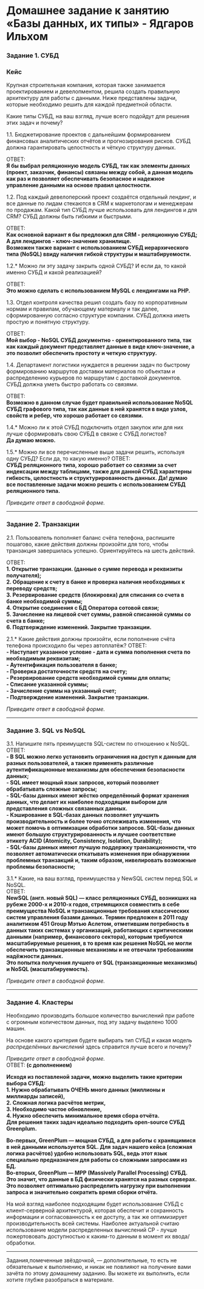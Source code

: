 # Домашнее задание к занятию «Базы данных, их типы» - Ядгаров Ильхом

### Задание 1. СУБД

### Кейс
Крупная строительная компания, которая также занимается проектированием и девелопментом, решила создать 
правильную архитектуру для работы с данными. Ниже представлены задачи, которые необходимо решить для
каждой предметной области. 

Какие типы СУБД, на ваш взгляд, лучше всего подойдут для решения этих задач и почему? 
 
1.1. Бюджетирование проектов с дальнейшим формированием финансовых аналитических отчётов и прогнозирования рисков.
СУБД должна гарантировать целостность и чёткую структуру данных.

ОТВЕТ:  
**Я бы выбрал реляционную модель СУБД, так как элементы данных (проект, заказчик, финансы) связаны между собой, а данная модель как раз и позволяет обеспечивать безопасное и надежное управление данными на основе правил целостности.**

1.2. Под каждый девелоперский проект создаётся отдельный лендинг, и все данные по лидам стекаются в CRM к 
маркетологам и менеджерам по продажам. Какой тип СУБД лучше использовать для лендингов и для CRM? 
СУБД должны быть гибкими и быстрыми.

ОТВЕТ:  
**Как основной вариант я бы предложил для CRM - реляционную СУБД; А для лендингов - ключ-значение хранилище.**  
**Возможен также вариант с использованием СУБД иерархического типа (NoSQL) ввиду наличия гибкой структуры и маштабируемости.**

1.2.* Можно ли эту задачу закрыть одной СУБД? И если да, то какой именно СУБД и какой реализацией?  

ОТВЕТ:  
**Это можно сделать с использованием MySQL с лендингами на PHP.**

1.3. Отдел контроля качества решил создать базу по корпоративным нормам и правилам, обучающему материалу 
и так далее, сформированную согласно структуре компании. СУБД должна иметь простую и понятную структуру.

ОТВЕТ:  
**Мой выбор - NoSQL СУБД документно - ориентированного типа, так как каждый документ представляет данные в виде ключ-значение, а это позволит обеспечить простоту и четкую структуру.**


1.4. Департамент логистики нуждается в решении задач по быстрому формированию маршрутов доставки материалов 
по объектам и распределению курьеров по маршрутам с доставкой документов. СУБД должна уметь быстро работать
со связями.

ОТВЕТ:  
**Возможно в данном случае будет правильней использование NoSQL СУБД графового типа, так как данные в ней хранятся в виде узлов, свойств и ребер, что хорошо работает со связями.**

1.4.* Можно ли к этой СУБД подключить отдел закупок или для них лучше сформировать свою СУБД в связке с СУБД 
логистов?  
**Да думаю можно.**

1.5.* Можно ли все перечисленные выше задачи решить, используя одну СУБД? Если да, то какую именно?
ОТВЕТ:  
**СУБД реляционного типа, хорошо работает со связями за счет индексации между таблицами, также для данной СУБД характерны гибкость, целостность и структурированность данных. Да! думаю все поставленные задачи можно решить с использованием СУБД реляционного типа.**

*Приведите ответ в свободной форме.*

---

### Задание 2. Транзакции

2.1. Пользователь пополняет баланс счёта телефона, распишите пошагово, какие действия должны произойти для того, чтобы 
транзакция завершилась успешно. Ориентируйтесь на шесть действий.

ОТВЕТ:  
**1.	Открытие транзакции. (данные о сумме перевода и реквизиты получателя);**  
**2.	Обращение к счету в банке и проверка наличия необходимых к переводу средств;**  
**3.	Резервирование средств (блокировка) для списания со счета в банке необходимой суммы;**  
**4.	Открытие соединения с БД Оператора сотовой связи;**  
**5.	Зачисление на лицевой счет суммы, равной списанной суммы со счета в банке;**  
**6.	Подтверждение изменений. Закрытие транзакции.**  

2.1.* Какие действия должны произойти, если пополнение счёта телефона происходило бы через автоплатёж?
ОТВЕТ:  
**- Наступает указанное условие - дата и сумма пополнения счета по необходимым реквизитам;**  
**- Аутентификация пользователя в банке;**  
**- Проверка достаточности средств на счету;**  
**- Резервирование средств необходимой суммы для оплаты;**  
**- Списание указанной суммы;**  
**- Зачисление суммы на указанный счет;**  
**- Подтверждение изменений. Закрытие транзакции.**  

*Приведите ответ в свободной форме.*

---

### Задание 3. SQL vs NoSQL

3.1. Напишите пять преимуществ SQL-систем по отношению к NoSQL.   
ОТВЕТ:    
**-	В SQL можно легко установить ограничения на доступ к данным для разных пользователей, а также применять различные аутентификационные механизмы для обеспечения безопасности данных;**  
**-	SQL имеет мощный язык запросов, который позволяет обрабатывать сложные запросы;**  
**-	SQL-базы данных имеют жёстко определённый формат хранения данных, что делает их наиболее подходящим выбором для представления сложных связанных данных.**  
**-	Кэширование в SQL-базах данных позволяет улучшить производительность и более точно отслеживать изменения, что может помочь в оптимизации обработки запросов. SQL-базы данных имеют большую структурированность и лучшее соответствие этикету ACID (Atomicity, Consistency, Isolation, Durability);**  
**-	SQL-базы данных имеют лучшую поддержку транзакционности, что позволяет автоматически откатывать изменения при обнаружении проблемных транзакций и, таким образом, нивелировать возможные проблемы безопасности;**  
 

3.1.* Какие, на ваш взгляд, преимущества у NewSQL систем перед SQL и NoSQL.  
ОТВЕТ:  
**NewSQL (англ. новый SQL) — класс реляционных СУБД, возникших на рубеже 2000-х и 2010-х годов, стремящихся совместить в себе преимущества NoSQL и транзакционные требования классических систем управления базами данных. Термин предложен в 2011 году аналитиком 451 Group Мэтью Аслетом, отметившим потребность в данных таких системах у организаций, работающих с критическими данными (например, финансового сектора), которым требуются масштабируемые решения, в то время как решения NoSQL не могли обеспечить транзакционные механизмы и не отвечали требованиям надёжности данных.  
Это попытка получения лучшего от SQL (транзакционные механизмы) и NoSQL (масштабируемость).**

*Приведите ответ в свободной форме.*

---

### Задание 4. Кластеры

Необходимо производить большое количество вычислений при работе с огромным количеством данных, под эту задачу 
выделено 1000 машин. 

На основе какого критерия будете выбирать тип СУБД и какая модель *распределённых вычислений* 
здесь справится лучше всего и почему?

*Приведите ответ в свободной форме.*  
ОТВЕТ:  **(с дополнением)**  

**Исходя из поставленой задачи, можно выделить такие критерии выбора СУБД:**  
**1. Нужно обрабатывать ОЧЕНЬ много данных (миллионы и миллиарды записей),**  
**2. Сложная логика расчётов метрик,**  
**3. Необходимо частое обновление,**  
**4. Нужно обеспечить минимальное время сбора отчёта.**  
**Для решения таких задач идеально подходить open-source СУБД **Greenplum**.**  

**Во-первых, GreenPlum — мощная СУБД, а для работы с хранящимися в ней данными используется SQL. Для задач нашего кейса (сложная логика расчётов) удобно использовать SQL, ведь этот язык специально предназначен для работы со сложными запросами из БД.  
Во-вторых, GreenPlum — MPP (Massively Parallel Processing) СУБД. Это значит, что данные в БД физически хранятся на разных серверах. Это позволяет оптимально распределить нагрузку при выполнении запроса и значительно сократить время сборки отчёта.**

На мой взгляд наиболее подходящим будет использование СУБД с клиент-серверной архитектурой, которая обеспечит и сохранность информации и согласованность к ее доступу, а так же оптимизирует производительность всей системы.
Наиболее актуальной считаю использование модели распределенных вычислений СР - лучше пожертововать доступностью к каким-то данным в момент их ввода/обработки.


---

Задания,помеченные звёздочкой, — дополнительные, то есть не обязательные к выполнению, и никак не повлияют на получение вами зачёта по этому домашнему заданию. Вы можете их выполнить, если хотите глубже разобраться в материале.
